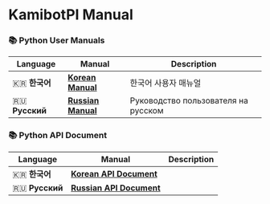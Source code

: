 # KamibotPI Manual
### 📚 Python User Manuals
| Language | Manual | Description |
|----------|--------|-------------|
| 🇰🇷 **한국어** | [**Korean Manual**](manual_ko.md) | 한국어 사용자 매뉴얼 |
| 🇷🇺 **Русский** | [**Russian Manual**](manual_ru.md) | Руководство пользователя на русском |

  
### 📚 Python API Document
| Language | Manual | Description |
|----------|--------|-------------|
| 🇰🇷 **한국어** | [**Korean API Document**](docs/apidocs_ko.md) |  |
| 🇷🇺 **Русский** | [**Russian API Document**](docs/apidocs_ru.md) |  |
